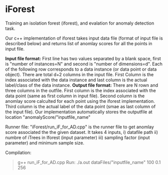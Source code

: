 # iForest
Training an isolation forest (iforest), and evalation for anomaly detection task.

Our c++ implementation of iforest takes input data file (format of input file is described below) and returns list of anomlay scores for all the points in input file.

**Input file format:**
First line has two values separated by a blank space, first is "number of instances=N" and second is "number of dimensions=d". Each of the following row corresponds to a data instance (or data point or data object). There are total d+2 columns in the input file. First Column is the index associated with the data instance and last column is the actual label/class of the data instance.
**Output file format:**
There are N rown and three columns in the outfile. First column is the index associated with the data point (same as first column in input file). Second column is the anomlay score calculted for each point using the iforest implementation. Third column is the actual label of the data point (smae as last column of the input file). Our implementation automatically stores the outputfile at location "anomalyScore/"inputfile_name"

Runner file:
"iForest/run_iF_for_AD.cpp" is the runner file to get anomlay score associated the the given dataset. It takes 4 inputs, i) datafile path ii) numbre of iTrees in Iforest (input parameter) iii) sampling factor (input parameter) and minimum sample size.

Compilation: 
> g++ run_iF_for_AD.cpp
Run:
> ./a.out dataFiles/"inputfile_name" 100 0.1 256
